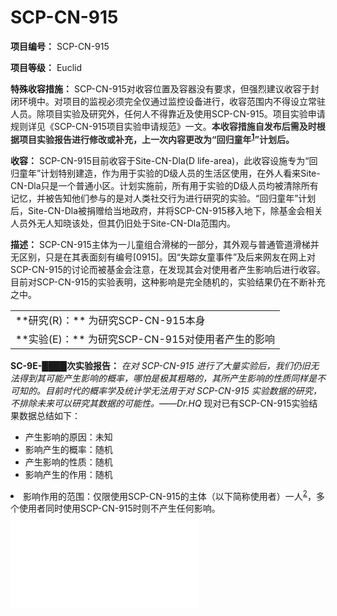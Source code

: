 # SCP-CN-915


**项目编号：** SCP-CN-915

**项目等级：** Euclid

**特殊收容措施：** SCP-CN-915对收容位置及容器没有要求，但强烈建议收容于封闭环境中。对项目的监视必须完全仅通过监控设备进行，收容范围内不得设立常驻人员。除项目实验及研究外，任何人不得靠近及使用SCP-CN-915。项目实验申请规则详见《SCP-CN-915项目实验申请规范》一文。**<span style='color: #2c2c2c'>&#26412;&#25910;&#23481;&#25514;&#26045;&#33258;&#21457;&#24067;&#21518;&#38656;&#21450;&#26102;&#26681;&#25454;&#39033;&#30446;&#23454;&#39564;&#25253;&#21578;&#36827;&#34892;&#20462;&#25913;&#25110;&#34917;&#20805;&#65292;&#19978;&#19968;&#27425;&#20869;&#23481;&#26356;&#25913;&#20026;&#8220;&#22238;&#24402;&#31461;&#24180;<sup class='footnoteref'><a shape='rect' class='footnoteref' id='footnoteref-1' href='javascript:;' onclick='WIKIDOT.page.utils.scrollToReference(&apos;footnote-1&apos;)'>1</a></sup>&#8221;&#35745;&#21010;&#21518;&#12290;</span>** 

**收容：** SCP-CN-915目前收容于Site-CN-Dla(D life-area)，此收容设施专为“回归童年”计划特别建造，作为用于实验的D级人员的生活区使用，在外人看来Site-CN-Dla只是一个普通小区。计划实施前，所有用于实验的D级人员均被清除所有记忆，并被告知他们参与的是对人类社交行为进行研究的实验。“回归童年”计划后，Site-CN-Dla被捐赠给当地政府，并将SCP-CN-915移入地下，除基金会相关人员外无人知晓该处，但其仍旧处于Site-CN-Dla范围内。


**描述：** SCP-CN-915主体为一儿童组合滑梯的一部分，其外观与普通管道滑梯并无区别，只是在其表面刻有编号[0915]。因“失踪女童事件”及后来网友在网上对SCP-CN-915的讨论而被基金会注意，在发现其会对使用者产生影响后进行收容。目前对SCP-CN-915的实验表明，这种影响是完全随机的，实验结果仍在不断补充之中。

<table class='wiki-content-table'>
 <tr>
  <td colspan='1' rowspan='1'>**&#30740;&#31350;(R)&#65306;** &#20026;&#30740;&#31350;SCP-CN-915&#26412;&#36523;</td>
 </tr>
 <tr>
  <td colspan='1' rowspan='1'>**&#23454;&#39564;(E)&#65306;** &#20026;&#30740;&#31350;SCP-CN-915&#23545;&#20351;&#29992;&#32773;&#20135;&#29983;&#30340;&#24433;&#21709;</td>
 </tr>
</table>


**SC-9E-████次实验报告：** *在对 SCP-CN-915 进行了大量实验后，我们仍旧无法得到其可能产生影响的概率，哪怕是极其粗略的，其所产生影响的性质同样是不可知的。目前时代的概率学及统计学无法用于对 SCP-CN-915 实验数据的研究，不排除未来可以研究其数据的可能性。——Dr.HQ* 
现对已有SCP-CN-915实验结果数据总结如下：

- 产生影响的原因：未知
- 影响产生的概率：随机
- 产生影响的性质：随机
- 影响产生的作用：随机
<li>&#24433;&#21709;&#20316;&#29992;&#30340;&#33539;&#22260;&#65306;&#20165;&#38480;&#20351;&#29992;SCP-CN-915&#30340;&#20027;&#20307;&#65288;&#20197;&#19979;&#31616;&#31216;&#20351;&#29992;&#32773;&#65289;&#19968;&#20154;<sup class='footnoteref'><a shape='rect' class='footnoteref' id='footnoteref-2' href='javascript:;' onclick='WIKIDOT.page.utils.scrollToReference(&apos;footnote-2&apos;)'>2</a></sup>&#65292;&#22810;&#20010;&#20351;&#29992;&#32773;&#21516;&#26102;&#20351;&#29992;SCP-CN-915&#26102;&#21017;&#19981;&#20135;&#29983;&#20219;&#20309;&#24433;&#21709;&#12290;</li>
<iframe frameborder='0' scrolling='auto' class='html-block-iframe' src='/scp-cn-915/html/97ee29f5d47dac16b369093562f748bfe42d6b20-6216856541651112823' allowtransparency='true' />


---


**SC-9R-████次研究报告：** *我们目前尚未能知晓 SCP-CN-915 表面编号的意义，无法排除存在多个 SCP-CN-"915" 的可能性。如果真是这样的话，天啊，我简直不敢想象这意味着什么。——Dr.████（已故）* 


**SC-9R-████次研究报告：** *经多次实验证明，SCP-CN-915 的管道体积会在不足以容纳使用者时产生变化，但视觉上保持不变。实验发现，当使用者体积大于 SCP-CN-915 的管道可容纳体积时，使用者仍然可以正常且毫无阻碍地进入 SCP-CN-915，但我们并未发现在视觉层面上 SCP-CN-915 扩大或使用者体积缩小的现象，初步判断 SCP-CN-915 内部可能存在另一空间，但具体如何尚不明确。对此，我们的研究员表示只想说脏话。——Dr.████* 

---

**附加文件：** 不定期继续补充…



回归童年

**概括：** 由于SCP-CN-915对使用者产生影响的多样性和不确定性，通常的实验无法达到令人满意的数据收集目的，因此需要进行持久的大量的实验。在经过O5议会的批准后，由Dr.████提出的长时间大规模实验计划（以下简称计划）被准予执行，其本人担任计划负责人。因SCP-CN-915外观为儿童滑梯，故此计划命名为“回归童年”，此计划因过于庞大也受到了其他SCP项目组的关注。

████年，该计划在Site-CN-Dla（以下简称SCD）建造完成并投入使用后正式执行。

SCD按照大型小区规模建造<sup class='footnoteref'>
 <a shape='rect' class='footnoteref' id='footnoteref-3' href='javascript:;' onclick='WIKIDOT.page.utils.scrollToReference(&apos;footnote-3&apos;)'>3</a>
</sup>，所有房间均进行了简单装修，配套生活设施一应俱全，SCD内配有中央公园，SCP-CN-915被置于公园游玩设施区域内，游玩设施仅限身份验证通过的D级人员使用。除此之外SCD内所有区域均向基金会以外的普通公民开放。

计划执行伊始，基金会向SCD内运送了一批共████个D级人员，这些D级人员在此之前均进行了记忆清除和记忆重塑，重塑后的共同记忆为“参与一项具有重大意义的大规模‘人类社交行为研究’实验”，除此之外每个D级人员的记忆均不相同，所有参与实验的D级人员都被植入了生物芯片，用于进行中央公园内游玩设施区域的身份验证。计划并没有告知这些D级人员有关SCP-CN-915的任何信息。这些“来自世界各地”的D级人员被告知在SCD内必须严格执行计划中的要求，除此之外的所有行为均不受基金会限制，计划相关人员将他们称之为“回归正常生活的D级人类”。若实验中出现D级人员因伤残无法继续用于实验或消失的情况，则会对D级人员及时进行更换和补充。

计划要求D级人员每天必须使用<sup class='footnoteref'>
 <a shape='rect' class='footnoteref' id='footnoteref-4' href='javascript:;' onclick='WIKIDOT.page.utils.scrollToReference(&apos;footnote-4&apos;)'>4</a>
</sup>SCP-CN-915，且每次使用后需及时进行记录（当时的状态或发生的变化等）并在SCP-CN-915旁边设立的“个人使用记录收集终端”处提交。坚决不允许带普通公民进入中央公园游乐设施区域。计划负责人对此解释为，接触和使用童年记忆中的东西，有助于释放压力和稳定情绪，这在人类良好的社交行为中有着至关重要的作用。目前中央公园游乐设施还处在继续开发阶段，存在安全隐患，带普通公民进入可能会对其造成不必要的伤害，我们要避免这类情况的发生，而且SCD内其他已经完善的小型公园的游乐设施可供普通公民使用。

本计划鼓励实验参与人员互相之间和与普通公民之间的任何社交活动，与人类社交有关的任何行为均被允许，但是不得对普通公民造成任何伤害，如有此类情况发生，有关D级人员将被取消实验资格并移交警方（实为████）处理，后果由其自负。

本次计划收集了巨量实验数据，记录结果之多样令人咂舌。计划平稳<sup class='footnoteref'>
 <a shape='rect' class='footnoteref' id='footnoteref-5' href='javascript:;' onclick='WIKIDOT.page.utils.scrollToReference(&apos;footnote-5&apos;)'>5</a>
</sup>进行，直到编号为[Dla-RE-0217]的D级人员的消失与重现。

该计划于████年7月7日被紧急叫停，至此，“回归童年”计划共进行了██年。


计划停止后，基金会立即对SCD进行了实验痕迹清除同时将中央公园彻底改造，后捐赠给当地政府，政府将其规划为住宅区并改名为████小区，并向普通公民出售。

基金会秘密将SCP-CN-915移入地下，除基金会相关人员外无人知晓该处，但其仍旧处于Site-CN-Dla范围内。

**补充：** SCD的建造资金在一次SCP-CN-915的例行实验中得到。实验中一名实验人员出于个人目的抱着试试看的心理将自己的一张████银行储蓄卡从SCP-CN-915上滑下，当时没有发现任何异常，该实验人员将储蓄卡收回，实验结束后其并没有将自己的这一行为记入实验报告。在其后来使用这张储蓄卡的过程中，意外发现卡内莫名多出巨额资金，该实验人员被兴奋冲昏了头脑，在接下来的例行实验中精神恍惚，其这一反常状态引起实验负责人的注意，实验结束后负责人找其谈话并得知此事。该实验人员因违反《SCP-CN-915项目实验申请规范》中第10条规定，被免去工作职位并降格为D级，基金会收缴其个人所有财产。后续：该实验人员在最近一次SCP-████实验中被使用，确认已被抹杀。


---


[[footnoteblock]]


